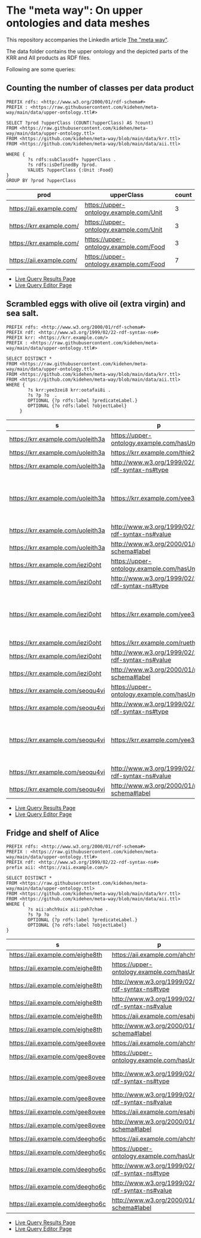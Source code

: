 # The "meta way": On upper ontologies and data meshes

This repository accompanies the LinkedIn article [The "meta way"](https://www.linkedin.com/pulse/meta-way-upper-ontologies-data-meshes-andreas-thalhammer/).

The data folder contains the upper ontology and the depicted parts of the KRR and AII products as RDF files.

Following are some queries:

## Counting the number of classes per data product
```
PREFIX rdfs: <http://www.w3.org/2000/01/rdf-schema#>
PREFIX : <https://raw.githubusercontent.com/kidehen/meta-way/main/data/upper-ontology.ttl#>

SELECT ?prod ?upperClass (COUNT(?upperClass) AS ?count)  
FROM <https://raw.githubusercontent.com/kidehen/meta-way/main/data/upper-ontology.ttl> 
FROM <https://github.com/kidehen/meta-way/blob/main/data/krr.ttl> 
FROM <https://github.com/kidehen/meta-way/blob/main/data/aii.ttl>

WHERE {
        ?s rdfs:subClassOf+ ?upperClass .
        ?s rdfs:isDefinedBy ?prod.
        VALUES ?upperClass {:Unit :Food} 
} 
GROUP BY ?prod ?upperClass
```
|prod                    |upperClass                             |count|
|------------------------|---------------------------------------|-----|
|https://aii.example.com/|https://upper-ontology.example.com/Unit|3    |
|https://krr.example.com/|https://upper-ontology.example.com/Unit|3    |
|https://krr.example.com/|https://upper-ontology.example.com/Food|3    |
|https://aii.example.com/|https://upper-ontology.example.com/Food|7    |

* [Live Query Results Page](http://linkeddata.uriburner.com/sparql/?default-graph-uri=&query=PREFIX+rdfs%3A+%3Chttp%3A%2F%2Fwww.w3.org%2F2000%2F01%2Frdf-schema%23%3E%0D%0APREFIX+%3A+%3Chttps%3A%2F%2Fraw.githubusercontent.com%2Fkidehen%2Fmeta-way%2Fmain%2Fdata%2Fupper-ontology.ttl%23%3E%0D%0A%0D%0ASELECT+%3Fprod+%3FupperClass+%28COUNT%28%3FupperClass%29+AS+%3Fcount%29++%0D%0AFROM+%3Chttps%3A%2F%2Fraw.githubusercontent.com%2Fkidehen%2Fmeta-way%2Fmain%2Fdata%2Fupper-ontology.ttl%3E+%0D%0AFROM+%3Chttps%3A%2F%2Fgithub.com%2Fkidehen%2Fmeta-way%2Fblob%2Fmain%2Fdata%2Fkrr.ttl%3E+%0D%0AFROM+%3Chttps%3A%2F%2Fgithub.com%2Fkidehen%2Fmeta-way%2Fblob%2Fmain%2Fdata%2Faii.ttl%3E%0D%0A%0D%0AWHERE+%7B%0D%0A++++++++%3Fs+rdfs%3AsubClassOf%2B+%3FupperClass+.%0D%0A++++++++%3Fs+rdfs%3AisDefinedBy+%3Fprod.%0D%0A++++++++VALUES+%3FupperClass+%7B%3AUnit+%3AFood%7D+%0D%0A%7D+%0D%0AGROUP+BY+%3Fprod+%3FupperClass&should-sponge=&format=text%2Fx-html%2Btr&timeout=30000000)
* [Live Query Editor Page](http://linkeddata.uriburner.com/sparql/?default-graph-uri=&qtxt=PREFIX+rdfs%3A+%3Chttp%3A%2F%2Fwww.w3.org%2F2000%2F01%2Frdf-schema%23%3E%0D%0APREFIX+%3A+%3Chttps%3A%2F%2Fraw.githubusercontent.com%2Fkidehen%2Fmeta-way%2Fmain%2Fdata%2Fupper-ontology.ttl%23%3E%0D%0A%0D%0ASELECT+%3Fprod+%3FupperClass+%28COUNT%28%3FupperClass%29+AS+%3Fcount%29++%0D%0AFROM+%3Chttps%3A%2F%2Fraw.githubusercontent.com%2Fkidehen%2Fmeta-way%2Fmain%2Fdata%2Fupper-ontology.ttl%3E+%0D%0AFROM+%3Chttps%3A%2F%2Fgithub.com%2Fkidehen%2Fmeta-way%2Fblob%2Fmain%2Fdata%2Fkrr.ttl%3E+%0D%0AFROM+%3Chttps%3A%2F%2Fgithub.com%2Fkidehen%2Fmeta-way%2Fblob%2Fmain%2Fdata%2Faii.ttl%3E%0D%0A%0D%0AWHERE+%7B%0D%0A++++++++%3Fs+rdfs%3AsubClassOf%2B+%3FupperClass+.%0D%0A++++++++%3Fs+rdfs%3AisDefinedBy+%3Fprod.%0D%0A++++++++VALUES+%3FupperClass+%7B%3AUnit+%3AFood%7D+%0D%0A%7D+%0D%0AGROUP+BY+%3Fprod+%3FupperClass&should-sponge=&format=text%2Fx-html%2Btr&timeout=30000000)
## Scrambled eggs with olive oil (extra virgin) and sea salt. 
```
PREFIX rdfs: <http://www.w3.org/2000/01/rdf-schema#>
PREFIX rdf: <http://www.w3.org/1999/02/22-rdf-syntax-ns#>
PREFIX krr: <https://krr.example.com/>
PREFIX : <https://raw.githubusercontent.com/kidehen/meta-way/main/data/upper-ontology.ttl#>

SELECT DISTINCT * 
FROM <https://raw.githubusercontent.com/kidehen/meta-way/main/data/upper-ontology.ttl> 
FROM <https://github.com/kidehen/meta-way/blob/main/data/krr.ttl> 
FROM <https://github.com/kidehen/meta-way/blob/main/data/aii.ttl>
WHERE {
        ?s krr:yee3zei8 krr:ootafai8i .
        ?s ?p ?o  .
        OPTIONAL {?p rdfs:label ?predicateLabel.}
        OPTIONAL {?o rdfs:label ?objectLabel}
     }
```
|s                                |p                                               |o                                |predicateLabel|objectLabel                                              |FIELD6|
|---------------------------------|------------------------------------------------|---------------------------------|--------------|---------------------------------------------------------|------|
|https://krr.example.com/uoleith3a|https://upper-ontology.example.com/hasUnit      |https://krr.example.com/eich9ahbi|has unit      |Tea Spoon                                                |      |
|https://krr.example.com/uoleith3a|https://krr.example.com/thie2en                 |https://krr.example.com/joow8vou |origin        |Sea                                                      |      |
|https://krr.example.com/uoleith3a|http://www.w3.org/1999/02/22-rdf-syntax-ns#type |https://krr.example.com/yei4ha8j |type          |Salt                                                     |      |
|https://krr.example.com/uoleith3a|https://krr.example.com/yee3zei8                |https://krr.example.com/ootafai8i|ingredient of |Scrambled eggs with olive oil (extra virgin) and sea salt|      |
|https://krr.example.com/uoleith3a|http://www.w3.org/1999/02/22-rdf-syntax-ns#value|1                                |value         |                                                         |      |
|https://krr.example.com/uoleith3a|http://www.w3.org/2000/01/rdf-schema#label      |Recipe Salt                      |              |                                                         |      |
|https://krr.example.com/iezi0oht |https://upper-ontology.example.com/hasUnit      |https://krr.example.com/uw8feu2ji|has unit      |Gram                                                     |      |
|https://krr.example.com/iezi0oht |http://www.w3.org/1999/02/22-rdf-syntax-ns#type |https://krr.example.com/ohdae5a  |type          |Olive oil                                                |      |
|https://krr.example.com/iezi0oht |https://krr.example.com/yee3zei8                |https://krr.example.com/ootafai8i|ingredient of |Scrambled eggs with olive oil (extra virgin) and sea salt|      |
|https://krr.example.com/iezi0oht |https://krr.example.com/rueth0du                |https://krr.example.com/teingee9 |quality       |Extra Virgin                                             |      |
|https://krr.example.com/iezi0oht |http://www.w3.org/1999/02/22-rdf-syntax-ns#value|10                               |value         |                                                         |      |
|https://krr.example.com/iezi0oht |http://www.w3.org/2000/01/rdf-schema#label      |Recipe Olive Oil                 |              |                                                         |      |
|https://krr.example.com/seoqu4vi |https://upper-ontology.example.com/hasUnit      |https://krr.example.com/aew8if5i |has unit      |Count                                                    |      |
|https://krr.example.com/seoqu4vi |http://www.w3.org/1999/02/22-rdf-syntax-ns#type |https://krr.example.com/thutal0u |type          |Egg                                                      |      |
|https://krr.example.com/seoqu4vi |https://krr.example.com/yee3zei8                |https://krr.example.com/ootafai8i|ingredient of |Scrambled eggs with olive oil (extra virgin) and sea salt|      |
|https://krr.example.com/seoqu4vi |http://www.w3.org/1999/02/22-rdf-syntax-ns#value|3                                |value         |                                                         |      |
|https://krr.example.com/seoqu4vi |http://www.w3.org/2000/01/rdf-schema#label      |Recipe Eggs                      |              |                                                         |      |

* [Live Query Results Page](http://linkeddata.uriburner.com/sparql/?default-graph-uri=&query=PREFIX+rdfs%3A+%3Chttp%3A%2F%2Fwww.w3.org%2F2000%2F01%2Frdf-schema%23%3E%0D%0APREFIX+rdf%3A+%3Chttp%3A%2F%2Fwww.w3.org%2F1999%2F02%2F22-rdf-syntax-ns%23%3E%0D%0APREFIX+krr%3A+%3Chttps%3A%2F%2Fkrr.example.com%2F%3E%0D%0APREFIX+%3A+%3Chttps%3A%2F%2Fraw.githubusercontent.com%2Fkidehen%2Fmeta-way%2Fmain%2Fdata%2Fupper-ontology.ttl%23%3E%0D%0A%0D%0ASELECT+DISTINCT+*+%0D%0AFROM+%3Chttps%3A%2F%2Fraw.githubusercontent.com%2Fkidehen%2Fmeta-way%2Fmain%2Fdata%2Fupper-ontology.ttl%3E+%0D%0AFROM+%3Chttps%3A%2F%2Fgithub.com%2Fkidehen%2Fmeta-way%2Fblob%2Fmain%2Fdata%2Fkrr.ttl%3E+%0D%0AFROM+%3Chttps%3A%2F%2Fgithub.com%2Fkidehen%2Fmeta-way%2Fblob%2Fmain%2Fdata%2Faii.ttl%3E%0D%0AWHERE+%7B%0D%0A++++++++%3Fs+krr%3Ayee3zei8+krr%3Aootafai8i+.%0D%0A++++++++%3Fs+%3Fp+%3Fo++.%0D%0A++++++++OPTIONAL+%7B%3Fp+rdfs%3Alabel+%3FpredicateLabel.%7D%0D%0A++++++++OPTIONAL+%7B%3Fo+rdfs%3Alabel+%3FobjectLabel%7D%0D%0A+++++%7D&should-sponge=&format=text%2Fx-html%2Btr&timeout=30000000)
* [Live Query Editor Page](http://linkeddata.uriburner.com/sparql/?default-graph-uri=&qtxt=PREFIX+rdfs%3A+%3Chttp%3A%2F%2Fwww.w3.org%2F2000%2F01%2Frdf-schema%23%3E%0D%0APREFIX+rdf%3A+%3Chttp%3A%2F%2Fwww.w3.org%2F1999%2F02%2F22-rdf-syntax-ns%23%3E%0D%0APREFIX+krr%3A+%3Chttps%3A%2F%2Fkrr.example.com%2F%3E%0D%0APREFIX+%3A+%3Chttps%3A%2F%2Fraw.githubusercontent.com%2Fkidehen%2Fmeta-way%2Fmain%2Fdata%2Fupper-ontology.ttl%23%3E%0D%0A%0D%0ASELECT+DISTINCT+*+%0D%0AFROM+%3Chttps%3A%2F%2Fraw.githubusercontent.com%2Fkidehen%2Fmeta-way%2Fmain%2Fdata%2Fupper-ontology.ttl%3E+%0D%0AFROM+%3Chttps%3A%2F%2Fgithub.com%2Fkidehen%2Fmeta-way%2Fblob%2Fmain%2Fdata%2Fkrr.ttl%3E+%0D%0AFROM+%3Chttps%3A%2F%2Fgithub.com%2Fkidehen%2Fmeta-way%2Fblob%2Fmain%2Fdata%2Faii.ttl%3E%0D%0AWHERE+%7B%0D%0A++++++++%3Fs+krr%3Ayee3zei8+krr%3Aootafai8i+.%0D%0A++++++++%3Fs+%3Fp+%3Fo++.%0D%0A++++++++OPTIONAL+%7B%3Fp+rdfs%3Alabel+%3FpredicateLabel.%7D%0D%0A++++++++OPTIONAL+%7B%3Fo+rdfs%3Alabel+%3FobjectLabel%7D%0D%0A+++++%7D&should-sponge=&format=text%2Fx-html%2Btr&timeout=30000000)
## Fridge and shelf of Alice
```
PREFIX rdfs: <http://www.w3.org/2000/01/rdf-schema#>
PREFIX : <https://raw.githubusercontent.com/kidehen/meta-way/main/data/upper-ontology.ttl#>
PREFIX rdf: <http://www.w3.org/1999/02/22-rdf-syntax-ns#>
prefix aii: <https://aii.example.com/>

SELECT DISTINCT * 
FROM <https://raw.githubusercontent.com/kidehen/meta-way/main/data/upper-ontology.ttl> 
FROM <https://github.com/kidehen/meta-way/blob/main/data/krr.ttl> 
FROM <https://github.com/kidehen/meta-way/blob/main/data/aii.ttl>
WHERE {
        ?s aii:ahch9aix aii:pah7chae .
        ?s ?p ?o  .
        OPTIONAL {?p rdfs:label ?predicateLabel.}
        OPTIONAL {?o rdfs:label ?objectLabel}
} 
```
|s                               |p                                               |o                                |predicateLabel|objectLabel             |
|--------------------------------|------------------------------------------------|---------------------------------|--------------|------------------------|
|https://aii.example.com/eighe8th|https://aii.example.com/ahch9aix                |https://aii.example.com/pah7chae |customer      |Alice                   |
|https://aii.example.com/eighe8th|https://upper-ontology.example.com/hasUnit      |https://aii.example.com/utu4eihia|has unit      |Count                   |
|https://aii.example.com/eighe8th|http://www.w3.org/1999/02/22-rdf-syntax-ns#type |https://aii.example.com/io6eeyoh |type          |Free Range Egg          |
|https://aii.example.com/eighe8th|http://www.w3.org/1999/02/22-rdf-syntax-ns#value|10                               |value         |                        |
|https://aii.example.com/eighe8th|https://aii.example.com/esahj3ju                |2021-20-21                       |expiry date   |                        |
|https://aii.example.com/eighe8th|http://www.w3.org/2000/01/rdf-schema#label      |Alice's Eggs                     |              |                        |
|https://aii.example.com/gee8ovee|https://aii.example.com/ahch9aix                |https://aii.example.com/pah7chae |customer      |Alice                   |
|https://aii.example.com/gee8ovee|https://upper-ontology.example.com/hasUnit      |https://aii.example.com/eer4kooh |has unit      |Litre                   |
|https://aii.example.com/gee8ovee|http://www.w3.org/1999/02/22-rdf-syntax-ns#type |https://aii.example.com/hohchae4 |type          |Olive Oil (extra virgin)|
|https://aii.example.com/gee8ovee|http://www.w3.org/1999/02/22-rdf-syntax-ns#value|1                                |value         |                        |
|https://aii.example.com/gee8ovee|https://aii.example.com/esahj3ju                |2022-03-10                       |expiry date   |                        |
|https://aii.example.com/gee8ovee|http://www.w3.org/2000/01/rdf-schema#label      |Alice's Oil                      |              |                        |
|https://aii.example.com/deegho6c|https://aii.example.com/ahch9aix                |https://aii.example.com/pah7chae |customer      |Alice                   |
|https://aii.example.com/deegho6c|https://upper-ontology.example.com/hasUnit      |https://aii.example.com/eegh6vuy |has unit      |Kilo Gram               |
|https://aii.example.com/deegho6c|http://www.w3.org/1999/02/22-rdf-syntax-ns#type |https://aii.example.com/eizoh2so |type          |Sea Salt                |
|https://aii.example.com/deegho6c|http://www.w3.org/1999/02/22-rdf-syntax-ns#value|1                                |value         |                        |
|https://aii.example.com/deegho6c|http://www.w3.org/2000/01/rdf-schema#label      |Alice's Salt                     |              |                        |

* [Live Query Results Page](http://linkeddata.uriburner.com/sparql/?default-graph-uri=&query=PREFIX+rdfs%3A+%3Chttp%3A%2F%2Fwww.w3.org%2F2000%2F01%2Frdf-schema%23%3E%0D%0APREFIX+%3A+%3Chttps%3A%2F%2Fraw.githubusercontent.com%2Fkidehen%2Fmeta-way%2Fmain%2Fdata%2Fupper-ontology.ttl%23%3E%0D%0APREFIX+rdf%3A+%3Chttp%3A%2F%2Fwww.w3.org%2F1999%2F02%2F22-rdf-syntax-ns%23%3E%0D%0Aprefix+aii%3A+%3Chttps%3A%2F%2Faii.example.com%2F%3E%0D%0A%0D%0ASELECT+DISTINCT+*+%0D%0AFROM+%3Chttps%3A%2F%2Fraw.githubusercontent.com%2Fkidehen%2Fmeta-way%2Fmain%2Fdata%2Fupper-ontology.ttl%3E+%0D%0AFROM+%3Chttps%3A%2F%2Fgithub.com%2Fkidehen%2Fmeta-way%2Fblob%2Fmain%2Fdata%2Fkrr.ttl%3E+%0D%0AFROM+%3Chttps%3A%2F%2Fgithub.com%2Fkidehen%2Fmeta-way%2Fblob%2Fmain%2Fdata%2Faii.ttl%3E%0D%0AWHERE+%7B%0D%0A++++++++%3Fs+aii%3Aahch9aix+aii%3Apah7chae+.%0D%0A++++++++%3Fs+%3Fp+%3Fo++.%0D%0A++++++++OPTIONAL+%7B%3Fp+rdfs%3Alabel+%3FpredicateLabel.%7D%0D%0A++++++++OPTIONAL+%7B%3Fo+rdfs%3Alabel+%3FobjectLabel%7D%0D%0A%7D+&should-sponge=&format=text%2Fx-html%2Btr&timeout=30000000)
* [Live Query Editor Page](http://linkeddata.uriburner.com/sparql/?default-graph-uri=&qtxt=PREFIX+rdfs%3A+%3Chttp%3A%2F%2Fwww.w3.org%2F2000%2F01%2Frdf-schema%23%3E%0D%0APREFIX+%3A+%3Chttps%3A%2F%2Fraw.githubusercontent.com%2Fkidehen%2Fmeta-way%2Fmain%2Fdata%2Fupper-ontology.ttl%23%3E%0D%0APREFIX+rdf%3A+%3Chttp%3A%2F%2Fwww.w3.org%2F1999%2F02%2F22-rdf-syntax-ns%23%3E%0D%0Aprefix+aii%3A+%3Chttps%3A%2F%2Faii.example.com%2F%3E%0D%0A%0D%0ASELECT+DISTINCT+*+%0D%0AFROM+%3Chttps%3A%2F%2Fraw.githubusercontent.com%2Fkidehen%2Fmeta-way%2Fmain%2Fdata%2Fupper-ontology.ttl%3E+%0D%0AFROM+%3Chttps%3A%2F%2Fgithub.com%2Fkidehen%2Fmeta-way%2Fblob%2Fmain%2Fdata%2Fkrr.ttl%3E+%0D%0AFROM+%3Chttps%3A%2F%2Fgithub.com%2Fkidehen%2Fmeta-way%2Fblob%2Fmain%2Fdata%2Faii.ttl%3E%0D%0AWHERE+%7B%0D%0A++++++++%3Fs+aii%3Aahch9aix+aii%3Apah7chae+.%0D%0A++++++++%3Fs+%3Fp+%3Fo++.%0D%0A++++++++OPTIONAL+%7B%3Fp+rdfs%3Alabel+%3FpredicateLabel.%7D%0D%0A++++++++OPTIONAL+%7B%3Fo+rdfs%3Alabel+%3FobjectLabel%7D%0D%0A%7D+&should-sponge=&format=text%2Fx-html%2Btr&timeout=30000000)
